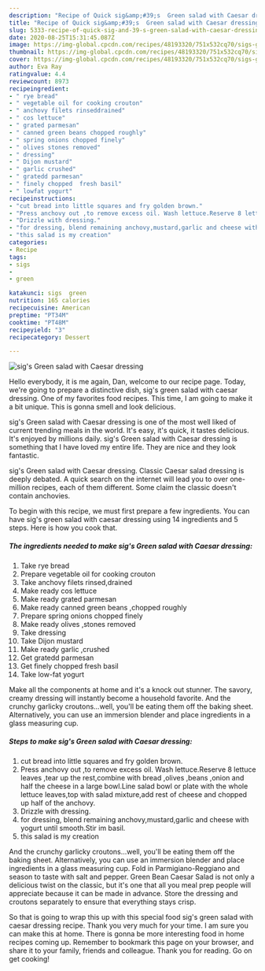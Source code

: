 ```yaml
---
description: "Recipe of Quick sig&amp;#39;s  Green salad with Caesar dressing"
title: "Recipe of Quick sig&amp;#39;s  Green salad with Caesar dressing"
slug: 5333-recipe-of-quick-sig-and-39-s-green-salad-with-caesar-dressing
date: 2020-08-25T15:31:45.087Z
image: https://img-global.cpcdn.com/recipes/48193320/751x532cq70/sigs-green-salad-with-caesar-dressing-recipe-main-photo.jpg
thumbnail: https://img-global.cpcdn.com/recipes/48193320/751x532cq70/sigs-green-salad-with-caesar-dressing-recipe-main-photo.jpg
cover: https://img-global.cpcdn.com/recipes/48193320/751x532cq70/sigs-green-salad-with-caesar-dressing-recipe-main-photo.jpg
author: Eva Ray
ratingvalue: 4.4
reviewcount: 8973
recipeingredient:
- " rye bread"
- " vegetable oil for cooking crouton"
- " anchovy filets rinseddrained"
- " cos lettuce"
- " grated parmesan"
- " canned green beans chopped roughly"
- " spring onions chopped finely"
- " olives stones removed"
- " dressing"
- " Dijon mustard"
- " garlic crushed"
- " gratedd parmesan"
- " finely chopped  fresh basil"
- " lowfat yogurt"
recipeinstructions:
- "cut bread into little squares and fry golden brown."
- "Press anchovy out ,to remove excess oil. Wash lettuce.Reserve 8 lettuce leaves ,tear up the rest,combine with bread ,olives ,beans ,onion and half the cheese in a large bowl.Line salad bowl or plate with the whole lettuce  leaves,top with salad mixture,add rest of cheese and chopped up half of the anchovy."
- "Drizzle with dressing."
- "for dressing, blend remaining anchovy,mustard,garlic and cheese with yogurt until smooth.Stir im basil."
- "this salad is my creation"
categories:
- Recipe
tags:
- sigs
- 
- green

katakunci: sigs  green 
nutrition: 165 calories
recipecuisine: American
preptime: "PT34M"
cooktime: "PT48M"
recipeyield: "3"
recipecategory: Dessert

---
```



![sig&#39;s  Green salad with Caesar dressing](https://img-global.cpcdn.com/recipes/48193320/751x532cq70/sigs-green-salad-with-caesar-dressing-recipe-main-photo.jpg)

Hello everybody, it is me again, Dan, welcome to our recipe page. Today, we're going to prepare a distinctive dish, sig&#39;s  green salad with caesar dressing. One of my favorites food recipes. This time, I am going to make it a bit unique. This is gonna smell and look delicious.

sig&#39;s  Green salad with Caesar dressing is one of the most well liked of current trending meals in the world. It's easy, it's quick, it tastes delicious. It's enjoyed by millions daily. sig&#39;s  Green salad with Caesar dressing is something that I have loved my entire life. They are nice and they look fantastic.

sig&#39;s Green salad with Caesar dressing. Classic Caesar salad dressing is deeply debated. A quick search on the internet will lead you to over one-million recipes, each of them different. Some claim the classic doesn&#39;t contain anchovies.


To begin with this recipe, we must first prepare a few ingredients. You can have sig&#39;s  green salad with caesar dressing using 14 ingredients and 5 steps. Here is how you cook that.

<!--inarticleads1-->

##### The ingredients needed to make sig&#39;s  Green salad with Caesar dressing:

1. Take  rye bread
1. Prepare  vegetable oil for cooking crouton
1. Take  anchovy filets rinsed,drained
1. Make ready  cos lettuce
1. Make ready  grated parmesan
1. Make ready  canned green beans ,chopped roughly
1. Prepare  spring onions chopped finely
1. Make ready  olives ,stones removed
1. Take  dressing
1. Take  Dijon mustard
1. Make ready  garlic ,crushed
1. Get  gratedd parmesan
1. Get  finely chopped  fresh basil
1. Take  low-fat yogurt


Make all the components at home and it&#39;s a knock out stunner. The savory, creamy dressing will instantly become a household favorite. And the crunchy garlicky croutons…well, you&#39;ll be eating them off the baking sheet. Alternatively, you can use an immersion blender and place ingredients in a glass measuring cup. 

<!--inarticleads2-->

##### Steps to make sig&#39;s  Green salad with Caesar dressing:

1. cut bread into little squares and fry golden brown.
1. Press anchovy out ,to remove excess oil. Wash lettuce.Reserve 8 lettuce leaves ,tear up the rest,combine with bread ,olives ,beans ,onion and half the cheese in a large bowl.Line salad bowl or plate with the whole lettuce  leaves,top with salad mixture,add rest of cheese and chopped up half of the anchovy.
1. Drizzle with dressing.
1. for dressing, blend remaining anchovy,mustard,garlic and cheese with yogurt until smooth.Stir im basil.
1. this salad is my creation


And the crunchy garlicky croutons…well, you&#39;ll be eating them off the baking sheet. Alternatively, you can use an immersion blender and place ingredients in a glass measuring cup. Fold in Parmigiano-Reggiano and season to taste with salt and pepper. Green Bean Caesar Salad is not only a delicious twist on the classic, but it&#39;s one that all you meal prep people will appreciate because it can be made in advance. Store the dressing and croutons separately to ensure that everything stays crisp. 

So that is going to wrap this up with this special food sig&#39;s  green salad with caesar dressing recipe. Thank you very much for your time. I am sure you can make this at home. There is gonna be more interesting food in home recipes coming up. Remember to bookmark this page on your browser, and share it to your family, friends and colleague. Thank you for reading. Go on get cooking!
